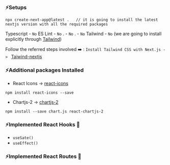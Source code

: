 ### ⚡Setups
```
npx create-next-app@latest .   // it is going to install the latest nextjs version with all the required packages 
```
Typescript - `No`
ES Lint - `No`
. - `No`
. - `No`
Tailwind - `No`  (we  are going to install explicitly through [Tailwind](https://tailwindcss.com/docs/installation/framework-guides))

Follow the referred steps involved ➡️ :
`Install Tailwind CSS with Next.js -> ` [Taiwind-nextjs](https://tailwindcss.com/docs/guides/nextjs)

### ⚡Additional packages Installed
- React Icons -> [react-icons](https://react-icons.github.io/react-icons/)
```
npm install react-icons --save
```

- Chartjs-2 -> [chartjs-2](https://react-chartjs-2.js.org/)
```
npm install --save chart.js react-chartjs-2
```

### ⚡Implemented React Hooks 🚀
- `useSate()`
- `useEffect()`

### ⚡Implemented React Routes 🚀
